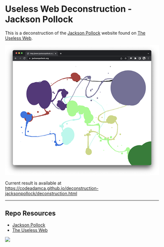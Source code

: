 # Useless Web Deconstruction - Jackson Pollock

This is a deconstruction of the [Jackson Pollock](https://jacksonpollock.org/) website found on [The Useless Web](https://theuselessweb.com/).

![Jackson Pollock - The Useless Web](_readme/screenshot-jacksonpollock.png)

Current result is available at  
https://codeadamca.github.io/deconstruction-jacksonpollock/deconstruction.html

***

## Repo Resources

* [Jackson Pollock](https://jacksonpollock.org/)
* [The Useless Web](https://theuselessweb.com/)

<a href="https://codeadam.ca">
<img src="https://codeadam.ca/images/code-block.png" width="100">
</a>
